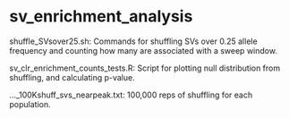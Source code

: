 # sv_enrichment_analysis

shuffle_SVsover25.sh: Commands for shuffling SVs over 0.25 allele frequency and counting how many are associated with a sweep window.

sv_clr_enrichment_counts_tests.R: Script for plotting null distribution from shuffling, and calculating p-value.

..._100Kshuff_svs_nearpeak.txt: 100,000 reps of shuffling for each population.
